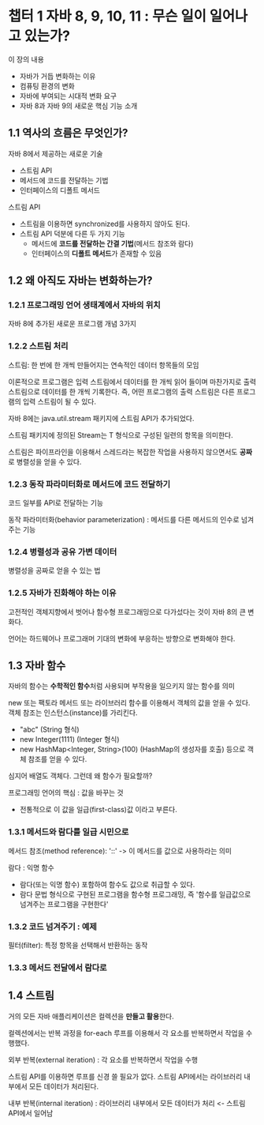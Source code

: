# 챕터 1 자바 8, 9, 10, 11 : 무슨 일이 일어나고 있는가?

이 장의 내용
 - 자바가 거듭 변화하는 이유
 - 컴퓨팅 환경의 변화
 - 자바에 부여되는 시대적 변화 요구
 - 자바 8과 자바 9의 새로운 핵심 기능 소개

## 1.1 역사의 흐름은 무엇인가?

자바 8에서 제공하는 새로운 기술
- 스트림 API
- 메서드에 코드를 전달하는 기법
- 인터페이스의 디폴트 메서드

스트림 API
- 스트림을 이용하면 synchronized를 사용하지 않아도 된다.
- 스트림 API 덕분에 다른 두 가지 기능
  - 메서드에 **코드를 전달하는 간결 기법**(메서드 참조와 람다)
  - 인터페이스의 **디폴트 메서드**가 존재할 수 있음

## 1.2 왜 아직도 자바는 변화하는가?
### 1.2.1 프로그래밍 언어 생태계에서 자바의 위치
자바 8에 추가된 새로운 프로그램 개념 3가지
### 1.2.2 스트림 처리
스트림: 한 번에 한 개씩 만들어지는 연속적인 데이터 항목들의 모임

이론적으로 프로그램은 입력 스트림에서 데이터를 한 개씩 읽어 들이며 마찬가지로 출력 스트림으로 데이터를 한 개씩 기록한다.
즉, 어떤 프로그램의 출력 스트림은 다른 프로그램의 입력 스트림이 될 수 있다.

자바 8에는 java.util.stream 패키지에 스트림 API가 추가되었다.

스트림 패키지에 정의된 Stream<T>는 T 형식으로 구성된 일련의 항목을 의미한다.

스트림은 파이프라인을 이용해서 스레드라는 복잡한 작업을 사용하지 않으면서도 **공짜**로 병렬성을 얻을 수 있다.


### 1.2.3 동작 파라미터화로 메서드에 코드 전달하기
코드 일부를 API로 전달하는 기능

동작 파라미터화(behavior parameterization) : 메서드를 다른 메서드의 인수로 넘겨주는 기능

### 1.2.4 병렬성과 공유 가변 데이터
병렬성을 공짜로 얻을 수 있는 법

### 1.2.5 자바가 진화해야 하는 이유
고전적인 객체지향에서 벗어나 함수형 프로그래밍으로 다가섰다는 것이 자바 8의 큰 변화다.

언어는 하드웨어나 프로그래머 기대의 변화에 부응하는 방향으로 변화해야 한다.

## 1.3 자바 함수
자바의 함수는 **수학적인 함수**처럼 사용되며 부작용을 일으키지 않는 함수를 의미

new 또는 팩토라 메서드 또는 라이브러리 함수를 이용해서 객체의 값을 얻을 수 있다. 객체 참조는 인스턴스(instance)를 가리킨다.
- "abc" (String 형식)
- new Integer(1111) (Integer 형식)
- new HashMap<Integer, String>(100) (HashMap의 생성자를 호출) 등으로 객체 참조를 얻을 수 있다.

심지어 배열도 객체다. 그런데 왜 함수가 필요할까?

프로그래밍 언어의 핵심 : 값을 바꾸는 것
- 전통적으로 이 값을 일급(first-class)값 이라고 부른다.

### 1.3.1 메서드와 람다를 일급 시민으로
메서드 참조(method reference): '::' -> 이 메서드를 값으로 사용하라는 의미

람다 : 익명 함수
- 람다(또는 익명 함수) 포함하여 함수도 값으로 취급할 수 있다.
- 람다 문법 형식으로 구현된 프로그램을 함수형 프로그래밍, 즉 '함수를 일급값으로 넘겨주는 프로그램을 구현한다'

### 1.3.2 코드 넘겨주기 : 예제
필터(filter): 특정 항목을 선택해서 반환하는 동작

### 1.3.3 메서드 전달에서 람다로

## 1.4 스트림
거의 모든 자바 애플리케이션은 컬렉션을 **만들고 활용**한다.

컬렉션에서는 반복 과정을 for-each 루프를 이용해서 각 요소를 반복하면서 작업을 수행했다.

외부 반복(external iteration) : 각 요소를 반복하면서 작업을 수행

스트림 API를 이용하면 루프를 신경 쓸 필요가 없다. 스트림 API에서는 라이브러리 내부에서 모든 데이터가 처리된다.

내부 반복(internal iteration) : 라이브러리 내부에서 모든 데이터가 처리 <- 스트림 API에서 일어남

